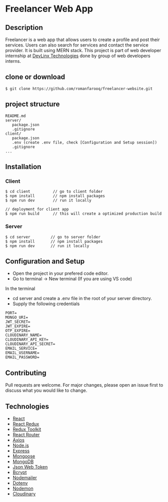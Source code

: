 # Freelancer Web App

## Description
Freelancer is a web app that allows users to create a profile and post their services. Users can also search for services and contact the service provider. It is built using MERN stack. This project is part of web developer internship at [DevLinx Technologies](https://devlinxtechnologies.github.io/DevLinxTechnologies/)  done by group of web developers interns.

## clone or download
```terminal
$ git clone https://github.com/romanfarooq/freelancer-website.git
```

## project structure
```terminal
README.md
server/
   package.json
   .gitignore
client/
   package.json
   .env (create .env file, check [Configuration and Setup session])
   .gitignore
...
```

## Installation

### Client
```terminal
$ cd client          // go to client folder
$ npm install        // npm install packages
$ npm run dev        // run it locally

// deployment for client app
$ npm run build      // this will create a optimized production build
```

### Server
```terminal
$ cd server         // go to server folder
$ npm install       // npm install packages
$ npm run dev       // run it locally
```

## Configuration and Setup
- Open the project in your prefered code editor.
- Go to terminal -> New terminal (If you are using VS code)

In the terminal
- cd server and create a .env file in the root of your server directory.
- Supply the following credentials

```
PORT=
MONGO_URI=
JWT_SECRET=
JWT_EXPIRE=
OTP_EXPIRE=
CLOUDINARY_NAME=
CLOUDINARY_API_KEY=
CLOUDINARY_API_SECRET=
EMAIL_SERVICE=
EMAIL_USERNAME=
EMAIL_PASSWORD=
```

## Contributing
Pull requests are welcome. For major changes, please open an issue first to discuss what you would like to change.


## Technologies
- [React](https://reactjs.org/)
- [React Redux](https://react-redux.js.org/)
- [Redux Toolkit](https://redux-toolkit.js.org/)
- [React Router](https://reactrouter.com/)
- [Axios](https://axios-http.com/)
- [Node.js](https://nodejs.org/en/)
- [Express](https://expressjs.com/)
- [Mongoose](https://mongoosejs.com/)
- [MongoDB](https://www.mongodb.com/)
- [Json Web Token](https://jwt.io/)
- [Bcrypt](https://www.npmjs.com/package/bcrypt)
- [Nodemailer](https://nodemailer.com/about/)
- [Dotenv](https://www.npmjs.com/package/dotenv)
- [Nodemon](https://www.npmjs.com/package/nodemon)
- [Cloudinary](https://cloudinary.com/)
